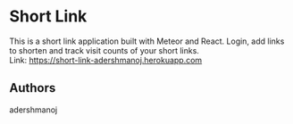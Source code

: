 # Short Link
This is a short link application built with Meteor and React.
Login, add links to shorten and track visit counts of your short links.<br>
Link: https://short-link-adershmanoj.herokuapp.com
## Authors
adershmanoj
